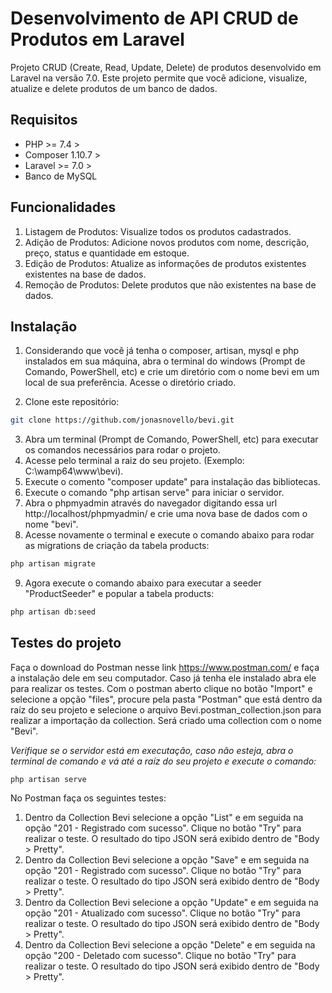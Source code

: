 # Desenvolvimento de API CRUD de Produtos em Laravel

Projeto CRUD (Create, Read, Update, Delete) de produtos desenvolvido em Laravel na versão 7.0. Este projeto permite que você adicione, visualize, atualize e delete produtos de um banco de dados.

## Requisitos

- PHP >= 7.4 >
- Composer 1.10.7 >
- Laravel >= 7.0 >
- Banco de MySQL

## Funcionalidades

1. Listagem de Produtos: Visualize todos os produtos cadastrados.
2. Adição de Produtos: Adicione novos produtos com nome, descrição, preço, status e quantidade em estoque.
3. Edição de Produtos: Atualize as informações de produtos existentes existentes na base de dados.
4. Remoção de Produtos: Delete produtos que não existentes na base de dados.


## Instalação

1. Considerando que você já tenha o composer, artisan, mysql e php instalados em sua máquina, abra o terminal do windows 
(Prompt de Comando, PowerShell, etc) e crie um diretório com o nome bevi em um local de sua preferência. Acesse o 
diretório criado.

2. Clone este repositório:


```bash
git clone https://github.com/jonasnovello/bevi.git
```

3. Abra um terminal (Prompt de Comando, PowerShell, etc) para executar os comandos necessários para rodar o projeto.
4. Acesse pelo terminal a raiz do seu projeto. (Exemplo: C:\wamp64\www\bevi).
5. Execute o comento "composer update" para instalação das bibliotecas.
6. Execute o comando "php artisan serve" para iniciar o servidor.
7. Abra o phpmyadmin através do navegador digitando essa url http://localhost/phpmyadmin/ e crie uma nova base de dados com o 
nome "bevi".
8. Acesse novamente o terminal e execute o comando abaixo para rodar as migrations de criação da tabela products:

```bash
php artisan migrate
```
9. Agora execute o comando abaixo para executar a seeder "ProductSeeder" e popular a tabela products:

```bash
php artisan db:seed
```
## Testes do projeto

Faça o download do Postman nesse link https://www.postman.com/ e faça a instalação dele em seu computador. Caso já tenha ele instalado abra ele para realizar os testes.
Com o postman aberto clique no botão "Import" e selecione a opção "files", procure pela pasta "Postman" que está dentro da raíz do seu projeto e selecione o arquivo Bevi.postman_collection.json para realizar a importação da collection. Será criado uma collection com o nome "Bevi".

*Verifique se o servidor está em executação, caso não esteja, abra o terminal de comando e vá até a raíz do seu projeto e execute o comando:*

```
php artisan serve
```

No Postman faça os seguintes testes:

1. Dentro da Collection Bevi selecione a opção "List" e em seguida na opção "201 - Registrado com sucesso". Clique no botão "Try" para realizar o teste. O resultado do tipo JSON será exibido dentro de "Body > Pretty".
2. Dentro da Collection Bevi selecione a opção "Save" e em seguida na opção "201 - Registrado com sucesso". Clique no botão "Try" para realizar o teste. O resultado do tipo JSON será exibido dentro de "Body > Pretty".
3. Dentro da Collection Bevi selecione a opção "Update" e em seguida na opção "201 - Atualizado com sucesso". Clique no botão "Try" para realizar o teste. O resultado do tipo JSON será exibido dentro de "Body > Pretty".
4. Dentro da Collection Bevi selecione a opção "Delete" e em seguida na opção "200 - Deletado com sucesso". Clique no botão "Try" para realizar o teste. O resultado do tipo JSON será exibido dentro de "Body > Pretty".
